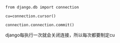 ```
from django.db import connection

cu=connection.cursor()

connection.connection.commit()
```

django每执行一次就会关闭连接，所以每次都要制定cu